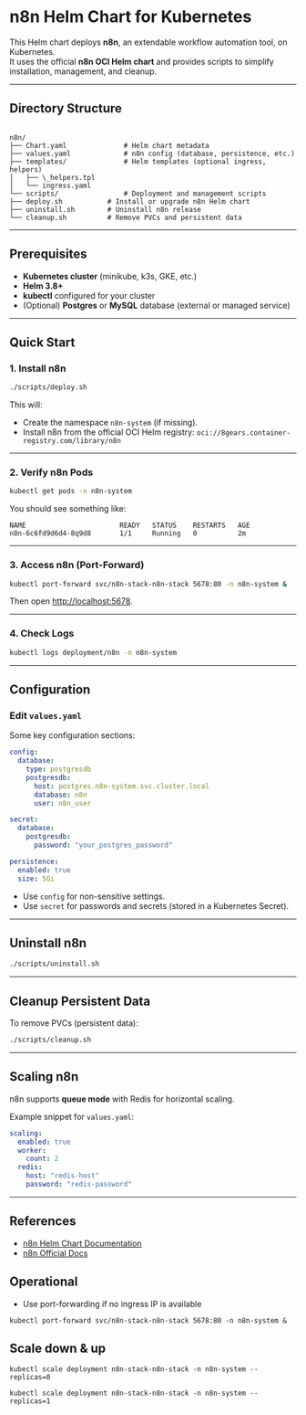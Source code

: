 
# n8n Helm Chart for Kubernetes

This Helm chart deploys **n8n**, an extendable workflow automation tool, on Kubernetes.  
It uses the official **n8n OCI Helm chart** and provides scripts to simplify installation, management, and cleanup.

---

## Directory Structure

```

n8n/
├── Chart.yaml              # Helm chart metadata
├── values.yaml             # n8n config (database, persistence, etc.)
├── templates/              # Helm templates (optional ingress, helpers)
│   ├── \_helpers.tpl
│   └── ingress.yaml
└── scripts/                # Deployment and management scripts
├── deploy.sh           # Install or upgrade n8n Helm chart
├── uninstall.sh        # Uninstall n8n release
└── cleanup.sh          # Remove PVCs and persistent data

````

---

## Prerequisites

- **Kubernetes cluster** (minikube, k3s, GKE, etc.)
- **Helm 3.8+**
- **kubectl** configured for your cluster
- (Optional) **Postgres** or **MySQL** database (external or managed service)

---

## Quick Start

### 1. Install n8n

```bash
./scripts/deploy.sh
````

This will:

* Create the namespace `n8n-system` (if missing).
* Install n8n from the official OCI Helm registry:
  `oci://8gears.container-registry.com/library/n8n`

---

### 2. Verify n8n Pods

```bash
kubectl get pods -n n8n-system
```

You should see something like:

```
NAME                       READY   STATUS    RESTARTS   AGE
n8n-6c6fd9d6d4-8q9d8       1/1     Running   0          2m
```

---

### 3. Access n8n (Port-Forward)

```bash
kubectl port-forward svc/n8n-stack-n8n-stack 5678:80 -n n8n-system &
```

Then open [http://localhost:5678](http://localhost:5678).

---

### 4. Check Logs

```bash
kubectl logs deployment/n8n -n n8n-system
```

---

## Configuration

### Edit `values.yaml`

Some key configuration sections:

```yaml
config:
  database:
    type: postgresdb
    postgresdb:
      host: postgres.n8n-system.svc.cluster.local
      database: n8n
      user: n8n_user

secret:
  database:
    postgresdb:
      password: "your_postgres_password"

persistence:
  enabled: true
  size: 5Gi
```

* Use `config` for non-sensitive settings.
* Use `secret` for passwords and secrets (stored in a Kubernetes Secret).

---

## Uninstall n8n

```bash
./scripts/uninstall.sh
```

---

## Cleanup Persistent Data

To remove PVCs (persistent data):

```bash
./scripts/cleanup.sh
```

---

## Scaling n8n

n8n supports **queue mode** with Redis for horizontal scaling.

Example snippet for `values.yaml`:

```yaml
scaling:
  enabled: true
  worker:
    count: 2
  redis:
    host: "redis-host"
    password: "redis-password"
```

---

## References

* [n8n Helm Chart Documentation](https://8gears.container-registry.com/)
* [n8n Official Docs](https://docs.n8n.io/)


## Operational

- Use port-forwarding if no ingress IP is available

```
kubectl port-forward svc/n8n-stack-n8n-stack 5678:80 -n n8n-system &
```

## Scale down & up

```
kubectl scale deployment n8n-stack-n8n-stack -n n8n-system --replicas=0

kubectl scale deployment n8n-stack-n8n-stack -n n8n-system --replicas=1
```
